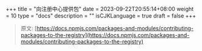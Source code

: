 +++
title = "向注册中心提供包"
date = 2023-09-22T20:55:14+08:00
weight = 10
type = "docs"
description = ""
isCJKLanguage = true
draft = false
+++

> 原文: [https://docs.npmjs.com/packages-and-modules/contributing-packages-to-the-registry](https://docs.npmjs.com/packages-and-modules/contributing-packages-to-the-registry)
